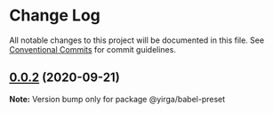 # Change Log

All notable changes to this project will be documented in this file.
See [Conventional Commits](https://conventionalcommits.org) for commit guidelines.

## [0.0.2](https://github.com/JhonXY/yirga/compare/@yirga/babel-preset@0.0.1...@yirga/babel-preset@0.0.2) (2020-09-21)

**Note:** Version bump only for package @yirga/babel-preset
